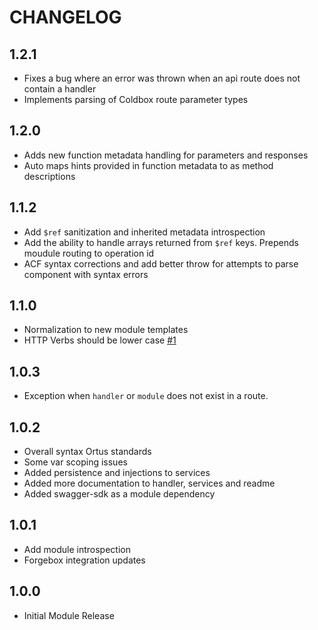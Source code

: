 CHANGELOG
=========

## 1.2.1
* Fixes a bug where an error was thrown when an api route does not contain a handler
* Implements parsing of Coldbox route parameter types

## 1.2.0

* Adds new function metadata handling for parameters and responses
* Auto maps hints provided in function metadata to as method descriptions

## 1.1.2

* Add `$ref` sanitization and inherited metadata introspection
* Add the ability to handle arrays returned from `$ref` keys. Prepends moudule routing to operation id
* ACF syntax corrections and add better throw for attempts to parse component with syntax errors


## 1.1.0

* Normalization to new module templates
* HTTP Verbs should be lower case [#1](https://github.com/coldbox-modules/cbSwagger/issues/1)


## 1.0.3

* Exception when `handler` or `module` does not exist in a route.

## 1.0.2

* Overall syntax Ortus standards
* Some var scoping issues
* Added persistence and injections to services
* Added more documentation to handler, services and readme
* Added swagger-sdk as a module dependency

## 1.0.1

* Add module introspection
* Forgebox integration updates

## 1.0.0

* Initial Module Release
